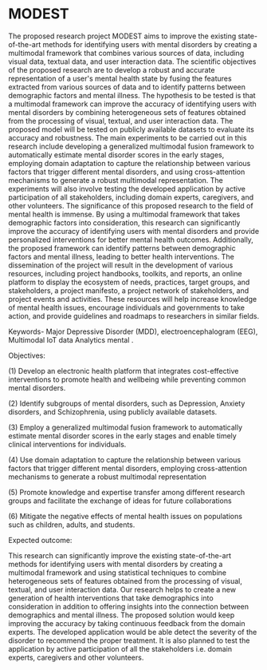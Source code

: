 # MODEST
The proposed research project MODEST aims to improve the existing state-of-the-art methods for identifying users with mental disorders by creating a multimodal framework that combines various sources of data, including visual data, textual data, and user interaction data. The scientific objectives of the proposed research are to develop a robust and accurate representation of a user's mental health state by fusing the features extracted from various sources of data and to identify patterns between demographic factors and mental illness.
The hypothesis to be tested is that a multimodal framework can improve the accuracy of identifying users with mental disorders by combining heterogeneous sets of features obtained from the processing of visual, textual, and user interaction data. The proposed model will be tested on publicly available datasets to evaluate its accuracy and robustness. The main experiments to be carried out in this research include developing a generalized multimodal fusion framework to automatically estimate mental disorder scores in the early stages, employing domain adaptation to capture the relationship between various factors that trigger different mental disorders, and using cross-attention mechanisms to generate a robust multimodal representation. The experiments will also involve testing the developed application by active participation of all stakeholders, including domain experts, caregivers, and other volunteers. The significance of this proposed research to the field of mental health is immense. By using a multimodal framework that takes demographic factors into consideration, this research can significantly improve the accuracy of identifying users with mental disorders and provide personalized interventions for better mental health outcomes. Additionally, the proposed framework can identify patterns between demographic factors and mental illness, leading to better health interventions. The dissemination of the project will result in the development of various resources, including project handbooks, toolkits, and reports, an online platform to display the ecosystem of needs, practices, target groups, and stakeholders, a project manifesto, a project network of stakeholders, and project events and activities. These resources will help increase knowledge of mental health issues, encourage individuals and governments to take action, and provide guidelines and roadmaps to researchers in similar fields.

Keywords- Major Depressive Disorder (MDD), electroencephalogram (EEG), Multimodal IoT data Analytics mental .

Objectives:

(1) Develop an electronic health platform that integrates cost-effective interventions to promote health and wellbeing while preventing common mental disorders. 

(2) Identify subgroups of mental disorders, such as Depression, Anxiety disorders, and Schizophrenia, using publicly available datasets.

(3) Employ a generalized multimodal fusion framework to automatically estimate mental disorder scores in the early stages and enable timely clinical interventions for individuals.

(4) Use domain adaptation to capture the relationship between various factors that trigger different mental disorders, employing cross-attention mechanisms to generate a robust multimodal representation

(5) Promote knowledge and expertise transfer among different research groups and facilitate the exchange of ideas for future collaborations

(6) Mitigate the negative effects of mental health issues on populations such as children, adults, and students. 

Expected outcome:
 
This research can significantly improve the existing state-of-the-art methods for identifying users with mental disorders by creating a multimodal framework and using statistical techniques to combine heterogeneous sets of features obtained from the processing of visual, textual, and user interaction data. Our research helps to create a new generation of health interventions that take demographics into consideration in addition to offering insights into the connection between demographics and mental illness. The proposed solution would keep improving the accuracy by taking continuous feedback from the domain experts. The developed application would be able detect the severity of the disorder to recommend the proper treatment. It is also planned to test the application by active participation of all the stakeholders i.e. domain experts, caregivers and other volunteers.


